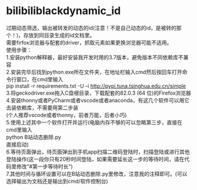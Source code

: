 # bilibiliblackdynamic_id
过期动态筛选，输出被转发的动态的id(注意！不是自己动态的id，是被转的那个！)，存放到同目录生成的id文档里。    
需要firfox浏览器与配套的driver，抓取元素如果更换浏览器可能不适用。   
使用步骤：   
1.安装python解释器，最好安装我开发时用的3.7版本，避免版本不同依赖库不兼容   
2.安装完毕后找到python.exe所在文件夹，在地址栏输入cmd然后按回车打开命令行窗口，在cmd里输入        
  pip install -r requirements.txt -U -i http://pypi.tuna.tsinghua.edu.cn/simple         
3.将geckodriver.exe拖入C盘根目录，下载配套的82.0.3 (64 位)的Firefox浏览器      
4.安装thonny或者PyCharm或者vscode或者anaconda，有这几个软件可以用它去装依赖库，不需要用第二步装     
(个人推荐vscode或者thonny，前者万能，后者小巧)      
5.使用上述其中一个软件打开并运行(电脑内存不够的可以忽略第三步，直接在cmd里输入      
          python B站动态删除.py    
直接启动)      
6.等待页面弹出，待页面弹出到手机app扫描二维码登陆时，扫描登陆或进行其他登陆操作(这一段你只有20秒时间登陆，如果需要延长这一步的等待时间，请在代码里修改"#第一步等待时长")   
7.其他时间与循环设置可以在B站动态删除.py里修改，注意我的注释即可。(可以选择输出为文档还是输出到cmd/软件控制台)   
